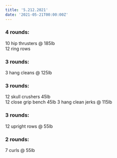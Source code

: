 ```yaml
---
title: '5.212.2021'
date: '2021-05-21T00:00:00Z'
---
```


### 4 rounds:  
10 hip thrusters @ 185lb    
12 ring rows                               

### 3 rounds:  
3 hang cleans @ 125lb                

### 3 rounds:  
12 skull crushers 45lb     
12 close grip bench 45lb 
3 hang clean jerks @ 115lb      

### 3 rounds:  
12 upright rows @ 55lb 

### 2 rounds:  
7 curls @ 55lb
